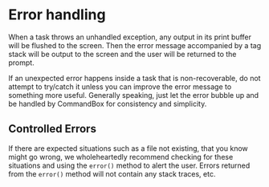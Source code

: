 # Error handling

When a task throws an unhandled exception, any output in its print buffer will be flushed to the screen.  Then the error message accompanied by a tag stack will be output to the screen and the user will be returned to the prompt.

If an unexpected error happens inside a task that is non-recoverable, do not attempt to try/catch it unless you can improve the error message to something more useful.  Generally speaking, just let the error bubble up and be handled by CommandBox for consistency and simplicity.

## Controlled Errors

If there are expected situations such as a file not existing, that you know might go wrong, we wholeheartedly recommend checking for these situations and using the `error()` method to alert the user.  Errors returned from the `error()` method will not contain any stack traces, etc.  
